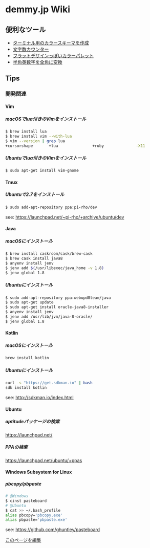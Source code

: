 demmy.jp Wiki
=====

便利なツール
-----
* [ターミナル用のカラースキーマを作成](http://ciembor.github.io/4bit/#)
* [文字数カウンター](https://demmy.jp/utilities/word_counter.html#!?cs=true)
* [フラットデザインっぽいカラーパレット](http://flatuicolors.com/)
* [半角英数字を全角に変換](https://kujirahand.com/web-tools/ZenHan.php)

Tips
-----

### 開発関連

#### Vim

##### macOSでlua付きのVimをインストール
```bash
$ brew install lua
$ brew install vim --with-lua
$ vim --version | grep lua
+cursorshape       +lua               +ruby              -X11
```

##### Ubuntuでlua付きのVimをインストール
```bash
$ sudo apt-get install vim-gnome
```

#### Tmux

##### Ubuntuで2.7をインストール
```bash
$ sudo add-apt-repository ppa:pi-rho/dev
```
see: https://launchpad.net/~pi-rho/+archive/ubuntu/dev

#### Java

##### macOSにインストール
```bash
$ brew install caskroom/cask/brew-cask
$ brew cask install java8
$ anyenv install jenv
$ jenv add $(/usr/libexec/java_home -v 1.8)
$ jenv global 1.8
```

##### Ubuntuにインストール
```bash
$ sudo add-apt-repository ppa:webupd8team/java
$ sudo apt-get update
$ sudo apt-get install oracle-java8-installer
$ anyenv install jenv
$ jenv add /usr/lib/jvm/java-8-oracle/
$ jenv global 1.8
```

#### Kotlin

##### macOSにインストール
```bash
brew install kotlin
```

##### Ubuntuにインストール
```bash
curl -s "https://get.sdkman.io" | bash
sdk install kotlin
```
see: http://sdkman.io/index.html

#### Ubuntu

##### aptitudeパッケージの検索
https://launchpad.net/

##### PPAの検索
https://launchpad.net/ubuntu/+ppas

#### Windows Subsystem for Linux

##### pbcopy/pbpaste
```bash
# @Windows
$ cinst pasteboard
# @Ubuntu
$ cat >> ~/.bash_profile
alias pbcopy='pbcopy.exe'
alias pbpaste='pbpaste.exe'
```
see: https://github.com/ghuntley/pasteboard

[このページを編集](https://github.com/demmys/demmys.github.io/edit/master/index.md)
